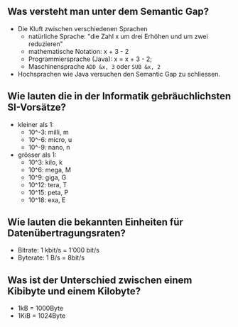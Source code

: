 ## Was versteht man unter dem Semantic Gap?
* Die Kluft zwischen verschiedenen Sprachen
    * natürliche Sprache: "die Zahl x um drei Erhöhen und um zwei reduzieren"
    * mathematische Notation: x + 3 - 2
    * Programmiersprache (Java): x = x + 3 - 2;
    * Maschinensprache `ADD &x, 3` oder `SUB &x, 2`
* Hochsprachen wie Java versuchen den Semantic Gap zu schliessen.

## Wie lauten die in der Informatik gebräuchlichsten SI-Vorsätze?
* kleiner als 1:
    * 10^-3: milli, m
    * 10^-6: micro, u
    * 10^-9: nano, n
* grösser als 1:
    * 10^3: kilo, k
    * 10^6: mega, M
    * 10^9: giga, G
    * 10^12: tera, T
    * 10^15: peta, P
    * 10^18: exa, E

## Wie lauten die bekannten Einheiten für Datenübertragungsraten?
* Bitrate: 1 kbit/s = 1‘000 bit/s
* Byterate: 1 B/s = 8bit/s

## Was ist der Unterschied zwischen einem Kibibyte und einem Kilobyte?
* 1kB = 1000Byte
* 1KiB = 1024Byte

